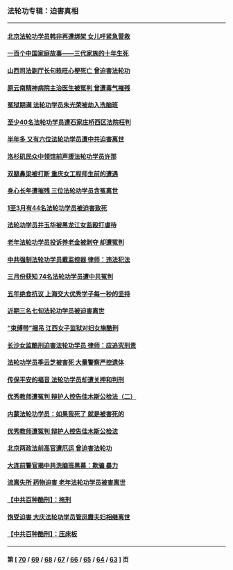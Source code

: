### 法轮功专辑：迫害真相
---
#### [北京法轮功学员韩非再遭绑架 女儿吁紧急营救](../../pages/nf4379/n13717927.md) 
#### [一百个中国家庭故事——三代家族的十年生死](../../pages/nf4379/n13716313.md) 
#### [山西司法副厅长句轶旺心梗死亡 曾迫害法轮功](../../pages/nf4379/n13716878.md) 
#### [原云南精神病院主治医生被冤判 曾遭毒气摧残](../../pages/nf4379/n13714548.md) 
#### [冤狱期满 法轮功学员朱光荣被劫入洗脑班](../../pages/nf4379/n13708358.md) 
#### [至少40名法轮功学员遭石家庄桥西区法院枉判](../../pages/nf4379/n13713749.md) 
#### [半年多 又有六位法轮功学员遭中共迫害离世](../../pages/nf4379/n13712382.md) 
#### [洛杉矶民众中领馆前声援法轮功学员许那](../../pages/nf4379/n13710251.md) 
#### [双腿鼻梁被打断 重庆女工程师生前的遭遇](../../pages/nf4379/n13709854.md) 
#### [身心长年遭摧残 三位法轮功学员含冤离世](../../pages/nf4379/n13692679.md) 
#### [1至3月有44名法轮功学员被迫害致死](../../pages/nf4379/n13704649.md) 
#### [法轮功学员井玉华被黑龙江女监殴打虐待](../../pages/nf4379/n13709102.md) 
#### [老年法轮功学员投诉养老金被剥夺 却遭冤判](../../pages/nf4379/n13697069.md) 
#### [中共强制法轮功学员戴监控器 律师：违法犯法](../../pages/nf4379/n13699665.md) 
#### [三月份获知 74名法轮功学员遭中共冤判](../../pages/nf4379/n13694951.md) 
#### [五年绝食抗议 上海交大优秀学子每一秒的坚持](../../pages/nf4379/n13669136.md) 
#### [近期三名七旬法轮功学员被迫害离世](../../pages/nf4379/n13688715.md) 
#### [“束缚带”捆吊 江西女子监狱对妇女施酷刑](../../pages/nf4379/n13682860.md) 
#### [长沙女监酷刑迫害法轮功学员 律师：应追究刑责](../../pages/nf4379/n13684077.md) 
#### [法轮功学员季云芝被害死 大量警察严控遗体](../../pages/nf4379/n13683424.md) 
#### [传保平安的福音 法轮功学员却遭关押和判刑](../../pages/nf4379/n13678842.md) 
#### [优秀教师遭冤判 辩护人控告佳木斯公检法（二）](../../pages/nf4379/n13672516.md) 
#### [内蒙法轮功学员：如果我死了 就是被害死的](../../pages/nf4379/n13672964.md) 
#### [优秀教师遭冤判 辩护人控告佳木斯公检法](../../pages/nf4379/n13667637.md) 
#### [北京两政法前高官遭厄运 曾迫害法轮功](../../pages/nf4379/n13664915.md) 
#### [大连前警官揭中共洗脑班黑幕：欺骗 暴力](../../pages/nf4379/n13662506.md) 
#### [流离失所 药物迫害 老年法轮功学员被害离世](../../pages/nf4379/n13660094.md) 
#### [【中共百种酷刑】：拖刑](../../pages/nf4379/n13656048.md) 
#### [饱受迫害 大庆法轮功学员管凤霞夫妇相继离世](../../pages/nf4379/n13653590.md) 
#### [【中共百种酷刑】：压床板](../../pages/nf4379/n13647678.md) 

---
#### 第 [ [70](./70.md) / [69](./69.md) / [68](./68.md) / [67](./67.md) / [66](./66.md) / [65](./65.md) / [64](./64.md) / [63](./63.md) ] 页
